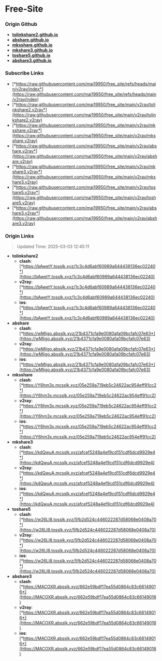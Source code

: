# Free-Site

### Origin Github

- [**tolinkshare2.github.io**](https://github.com/tolinkshare2/tolinkshare2.github.io)
- [**abshare.github.io**](https://github.com/abshare/abshare.github.io)
- [**mksshare.github.io**](https://github.com/mksshare/mksshare.github.io)
- [**mkshare3.github.io**](https://github.com/mkshare3/mkshare3.github.io)
- [**toshare5.github.io**](https://github.com/toshare5/toshare5.github.io)
- [**abshare3.github.io**](https://github.com/abshare3/abshare3.github.io)

### Subscribe Links

- [*https://raw.githubusercontent.com/mai19950/free_site/refs/heads/main/v2ray/index*](https://raw.githubusercontent.com/mai19950/free_site/refs/heads/main/v2ray/index)
- [*https://raw.githubusercontent.com/mai19950/free_site/main/v2ray/tolinkshare2.v2ray*](https://raw.githubusercontent.com/mai19950/free_site/main/v2ray/tolinkshare2.v2ray)
- [*https://raw.githubusercontent.com/mai19950/free_site/main/v2ray/mksshare.v2ray*](https://raw.githubusercontent.com/mai19950/free_site/main/v2ray/mksshare.v2ray)
- [*https://raw.githubusercontent.com/mai19950/free_site/main/v2ray/abshare.v2ray*](https://raw.githubusercontent.com/mai19950/free_site/main/v2ray/abshare.v2ray)
- [*https://raw.githubusercontent.com/mai19950/free_site/main/v2ray/mkshare3.v2ray*](https://raw.githubusercontent.com/mai19950/free_site/main/v2ray/mkshare3.v2ray)
- [*https://raw.githubusercontent.com/mai19950/free_site/main/v2ray/toshare5.v2ray*](https://raw.githubusercontent.com/mai19950/free_site/main/v2ray/toshare5.v2ray)
- [*https://raw.githubusercontent.com/mai19950/free_site/main/v2ray/abshare3.v2ray*](https://raw.githubusercontent.com/mai19950/free_site/main/v2ray/abshare3.v2ray)

### Origin Links

> Updated Time: 2025-03-03 12:45:11

- **tolinkshare2**
  - **clash**: [*https://bAwetY.tosslk.xyz/1c3c4d6abf60989a644438136ec02240*](https://bAwetY.tosslk.xyz/1c3c4d6abf60989a644438136ec02240)
  - **v2ray**: [*https://bAwetY.tosslk.xyz/1c3c4d6abf60989a644438136ec02240*](https://bAwetY.tosslk.xyz/1c3c4d6abf60989a644438136ec02240)
  - **ios**: [*https://bAwetY.tosslk.xyz/1c3c4d6abf60989a644438136ec02240*](https://bAwetY.tosslk.xyz/1c3c4d6abf60989a644438136ec02240)
- **abshare**
  - **clash**: [*https://wMligo.absslk.xyz/21b4371cfa9e0080afa09bcfafc07e63*](https://wMligo.absslk.xyz/21b4371cfa9e0080afa09bcfafc07e63)
  - **v2ray**: [*https://wMligo.absslk.xyz/21b4371cfa9e0080afa09bcfafc07e63*](https://wMligo.absslk.xyz/21b4371cfa9e0080afa09bcfafc07e63)
  - **ios**: [*https://wMligo.absslk.xyz/21b4371cfa9e0080afa09bcfafc07e63*](https://wMligo.absslk.xyz/21b4371cfa9e0080afa09bcfafc07e63)
- **mksshare**
  - **clash**: [*https://Y6hm3x.mcsslk.xyz/05e259a719eb5c24622ac954eff91cc2*](https://Y6hm3x.mcsslk.xyz/05e259a719eb5c24622ac954eff91cc2)
  - **v2ray**: [*https://Y6hm3x.mcsslk.xyz/05e259a719eb5c24622ac954eff91cc2*](https://Y6hm3x.mcsslk.xyz/05e259a719eb5c24622ac954eff91cc2)
  - **ios**: [*https://Y6hm3x.mcsslk.xyz/05e259a719eb5c24622ac954eff91cc2*](https://Y6hm3x.mcsslk.xyz/05e259a719eb5c24622ac954eff91cc2)
- **mkshare3**
  - **clash**: [*https://kdQwuA.mcsslk.xyz/afcef5248a4ef9cd151cdf6dcd9929e4*](https://kdQwuA.mcsslk.xyz/afcef5248a4ef9cd151cdf6dcd9929e4)
  - **v2ray**: [*https://kdQwuA.mcsslk.xyz/afcef5248a4ef9cd151cdf6dcd9929e4*](https://kdQwuA.mcsslk.xyz/afcef5248a4ef9cd151cdf6dcd9929e4)
  - **ios**: [*https://kdQwuA.mcsslk.xyz/afcef5248a4ef9cd151cdf6dcd9929e4*](https://kdQwuA.mcsslk.xyz/afcef5248a4ef9cd151cdf6dcd9929e4)
- **toshare5**
  - **clash**: [*https://w26LI8.tosslk.xyz/5fb2d524c446022287d58068e0408a70*](https://w26LI8.tosslk.xyz/5fb2d524c446022287d58068e0408a70)
  - **v2ray**: [*https://w26LI8.tosslk.xyz/5fb2d524c446022287d58068e0408a70*](https://w26LI8.tosslk.xyz/5fb2d524c446022287d58068e0408a70)
  - **ios**: [*https://w26LI8.tosslk.xyz/5fb2d524c446022287d58068e0408a70*](https://w26LI8.tosslk.xyz/5fb2d524c446022287d58068e0408a70)
- **abshare3**
  - **clash**: [*https://MACOXR.absslk.xyz/662e59bdf17ea55d0864c83c66149016*](https://MACOXR.absslk.xyz/662e59bdf17ea55d0864c83c66149016)
  - **v2ray**: [*https://MACOXR.absslk.xyz/662e59bdf17ea55d0864c83c66149016*](https://MACOXR.absslk.xyz/662e59bdf17ea55d0864c83c66149016)
  - **ios**: [*https://MACOXR.absslk.xyz/662e59bdf17ea55d0864c83c66149016*](https://MACOXR.absslk.xyz/662e59bdf17ea55d0864c83c66149016)
